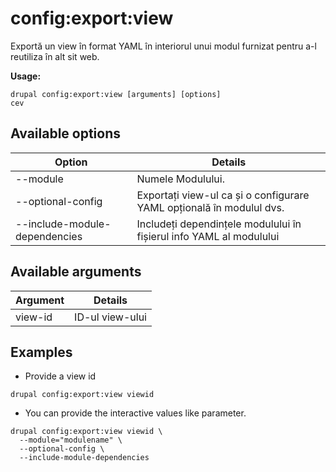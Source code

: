 # config:export:view
Exportă un view în format YAML în interiorul unui modul furnizat pentru a-l reutiliza în alt sit web.

**Usage:**
```
drupal config:export:view [arguments] [options]
cev
```

## Available options
Option | Details
-------|-------------
--module | Numele Modulului.
--optional-config | Exportați view-ul ca și o configurare YAML opțională în modulul dvs.
--include-module-dependencies | Includeți dependințele modulului în fișierul info YAML al modulului

## Available arguments
Argument | Details
---------|-------------
view-id | ID-ul view-ului

## Examples
* Provide a view id
```
drupal config:export:view viewid
```
* You can provide the interactive values like parameter.
```
drupal config:export:view viewid \
  --module="modulename" \
  --optional-config \
  --include-module-dependencies
```
